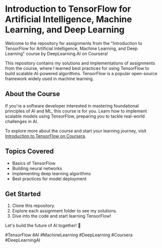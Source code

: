 # Introduction to TensorFlow for Artificial Intelligence, Machine Learning, and Deep Learning

Welcome to the repository for assignments from the "Introduction to TensorFlow for Artificial Intelligence, Machine Learning, and Deep Learning" course by DeepLearning.AI on Coursera!

This repository contains my solutions and implementations of assignments from the course, where I learned best practices for using TensorFlow to build scalable AI-powered algorithms. TensorFlow is a popular open-source framework widely used in machine learning.

## About the Course
If you're a software developer interested in mastering foundational principles of AI and ML, this course is for you. Learn how to implement scalable models using TensorFlow, preparing you to tackle real-world challenges in AI.

To explore more about the course and start your learning journey, visit [Introduction to TensorFlow on Coursera](https://www.coursera.org/professional-certificates/tensorflow-in-practice).

## Topics Covered
- Basics of TensorFlow
- Building neural networks
- Implementing deep learning algorithms
- Best practices for model deployment

## Get Started
1. Clone this repository.
2. Explore each assignment folder to see my solutions.
3. Dive into the code and start learning TensorFlow!

Let's build the future of AI together! 🚀

#TensorFlow #AI #MachineLearning #DeepLearning #Coursera #DeepLearningAI
